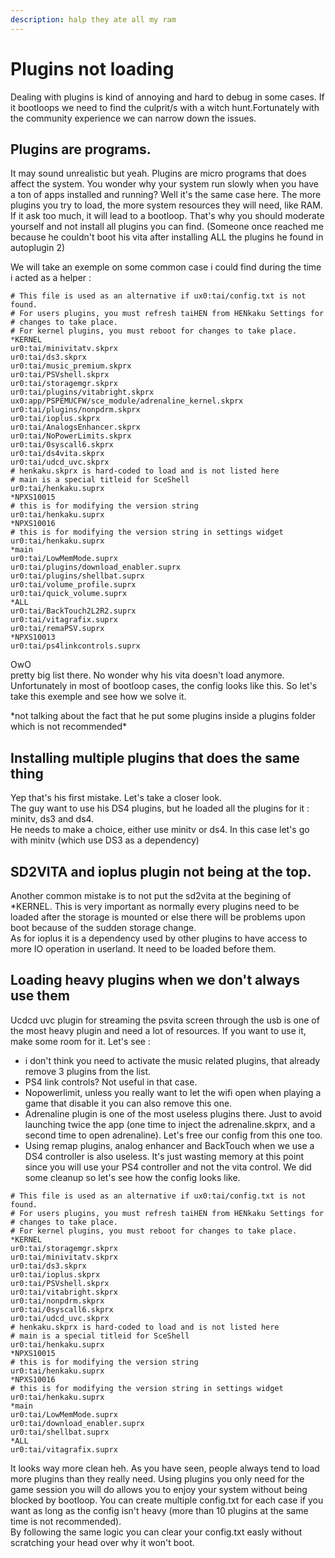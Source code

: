 ```yaml
---
description: halp they ate all my ram
---
```


# Plugins not loading

Dealing with plugins is kind of annoying and hard to debug in some cases. If it bootloops we need to find the culprit/s with a witch hunt.Fortunately with the community experience we can narrow down the issues.  
  


## Plugins are programs.

It may sound unrealistic but yeah. Plugins are micro programs that does affect the system. You wonder why your system run slowly when you have a ton of apps installed and running? Well it's the same case here. The more plugins you try to load, the more system resources they will need, like RAM. If it ask too much, it will lead to a bootloop. That's why you should moderate yourself and not install all plugins you can find. \(Someone once reached me because he couldn't boot his vita after installing ALL the plugins he found in autoplugin 2\)  
  
We will take an exemple on some common case i could find during the time i acted as a helper :   
  


```text
# This file is used as an alternative if ux0:tai/config.txt is not found.
# For users plugins, you must refresh taiHEN from HENkaku Settings for
# changes to take place.
# For kernel plugins, you must reboot for changes to take place.
*KERNEL
ur0:tai/minivitatv.skprx
ur0:tai/ds3.skprx
ur0:tai/music_premium.skprx
ur0:tai/PSVshell.skprx
ur0:tai/storagemgr.skprx
ur0:tai/plugins/vitabright.skprx
ux0:app/PSPEMUCFW/sce_module/adrenaline_kernel.skprx
ur0:tai/plugins/nonpdrm.skprx
ur0:tai/ioplus.skprx
ur0:tai/AnalogsEnhancer.skprx
ur0:tai/NoPowerLimits.skprx
ur0:tai/0syscall6.skprx
ur0:tai/ds4vita.skprx
ur0:tai/udcd_uvc.skprx
# henkaku.skprx is hard-coded to load and is not listed here
# main is a special titleid for SceShell
ur0:tai/henkaku.suprx
*NPXS10015
# this is for modifying the version string
ur0:tai/henkaku.suprx
*NPXS10016
# this is for modifying the version string in settings widget
ur0:tai/henkaku.suprx
*main
ur0:tai/LowMemMode.suprx
ur0:tai/plugins/download_enabler.suprx
ur0:tai/plugins/shellbat.suprx
ur0:tai/volume_profile.suprx
ur0:tai/quick_volume.suprx
*ALL
ur0:tai/BackTouch2L2R2.suprx
ur0:tai/vitagrafix.suprx
ur0:tai/remaPSV.suprx
*NPXS10013
ur0:tai/ps4linkcontrols.suprx
```

OwO  
pretty big list there. No wonder why his vita doesn't load anymore. Unfortunately in most of bootloop cases, the config looks like this. So let's take this exemple and see how we solve it.  
  
\*not talking about the fact that he put some plugins inside a plugins folder which is not recommended\*  


## Installing multiple plugins that does the same thing

Yep that's his first mistake. Let's take a closer look.  
The guy want to use his DS4 plugins, but he loaded all the plugins for it : minitv, ds3 and ds4.  
He needs to make a choice, either use minitv or ds4. In this case let's go with minitv \(which use DS3 as a dependency\)  


## SD2VITA and ioplus plugin not being at the top.

Another common mistake is to not put the sd2vita at the begining of \*KERNEL. This is very important as normally every plugins need to be loaded after the storage is mounted or else there will be problems upon boot because of the sudden storage change.  
As for ioplus it is a dependency used by other plugins to have access to more IO operation in userland. It need to be loaded before them.

## Loading heavy plugins when we don't always use them

Ucdcd uvc plugin for streaming the psvita screen through the usb is one of the most heavy plugin and need a lot of resources. If you want to use it,  make some room for it. Let's see :

* i don't think you need to activate the music related plugins, that already remove 3 plugins from the list. 
* PS4 link controls? Not useful in that case. 
* Nopowerlimit, unless you really want to let the wifi open when playing a game that disable it you can also remove this one.
*  Adrenaline plugin is one of the most useless plugins there. Just to avoid launching twice the app \(one time to inject the adrenaline.skprx, and a second time to open adrenaline\). Let's free our config from this one too.
* Using remap plugins, analog enhancer and BackTouch when we use a DS4 controller is also useless. It's just wasting memory at this point since you will use your PS4 controller and not the vita control.  We did some cleanup so let's see how the config looks like. 

```text
# This file is used as an alternative if ux0:tai/config.txt is not found.
# For users plugins, you must refresh taiHEN from HENkaku Settings for
# changes to take place.
# For kernel plugins, you must reboot for changes to take place.
*KERNEL
ur0:tai/storagemgr.skprx
ur0:tai/minivitatv.skprx
ur0:tai/ds3.skprx
ur0:tai/ioplus.skprx
ur0:tai/PSVshell.skprx
ur0:tai/vitabright.skprx
ur0:tai/nonpdrm.skprx
ur0:tai/0syscall6.skprx
ur0:tai/udcd_uvc.skprx
# henkaku.skprx is hard-coded to load and is not listed here
# main is a special titleid for SceShell
ur0:tai/henkaku.suprx
*NPXS10015
# this is for modifying the version string
ur0:tai/henkaku.suprx
*NPXS10016
# this is for modifying the version string in settings widget
ur0:tai/henkaku.suprx
*main
ur0:tai/LowMemMode.suprx
ur0:tai/download_enabler.suprx
ur0:tai/shellbat.suprx
*ALL
ur0:tai/vitagrafix.suprx
```



It looks way more clean heh. As you have seen, people always tend to load more plugins than they really need. Using plugins you only need for the game session you will do allows you to enjoy your system without being blocked by bootloop. You can create multiple config.txt for each case if you want as long as the config isn't heavy \(more than 10 plugins at the same time is not recommended\).  
By following the same logic you can clear your config.txt easly without scratching your head over why it won't boot.   
  
  




